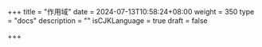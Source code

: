 +++
title = "作用域"
date = 2024-07-13T10:58:24+08:00
weight = 350
type = "docs"
description = ""
isCJKLanguage = true
draft = false

+++

